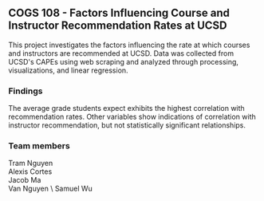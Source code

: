 ## COGS 108 - Factors Influencing Course and Instructor Recommendation Rates at UCSD

This project investigates the factors influencing the rate at which courses and instructors are recommended at UCSD. Data was collected from UCSD's CAPEs using web scraping and analyzed through processing, visualizations, and linear regression.

### Findings

The average grade students expect exhibits the highest correlation with recommendation rates.
Other variables show indications of correlation with instructor recommendation, but not statistically significant relationships.

### Team members
Tram Nguyen \
Alexis Cortes \
Jacob Ma \
Van Nguyen \ 
Samuel Wu
